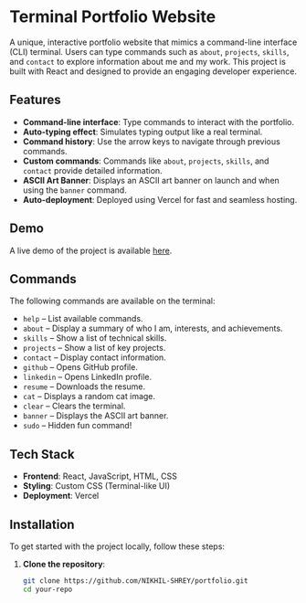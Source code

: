 # Terminal Portfolio Website

A unique, interactive portfolio website that mimics a command-line interface (CLI) terminal. Users can type commands such as `about`, `projects`, `skills`, and `contact` to explore information about me and my work. This project is built with React and designed to provide an engaging developer experience.

## Features

- **Command-line interface**: Type commands to interact with the portfolio.
- **Auto-typing effect**: Simulates typing output like a real terminal.
- **Command history**: Use the arrow keys to navigate through previous commands.
- **Custom commands**: Commands like `about`, `projects`, `skills`, and `contact` provide detailed information.
- **ASCII Art Banner**: Displays an ASCII art banner on launch and when using the `banner` command.
- **Auto-deployment**: Deployed using Vercel for fast and seamless hosting.

## Demo

A live demo of the project is available [here](https://zephyr-portfolio.vercel.app).

## Commands

The following commands are available on the terminal:

- `help` – List available commands.
- `about` – Display a summary of who I am, interests, and achievements.
- `skills` – Show a list of technical skills.
- `projects` – Show a list of key projects.
- `contact` – Display contact information.
- `github` – Opens GitHub profile.
- `linkedin` – Opens LinkedIn profile.
- `resume` – Downloads the resume.
- `cat` – Displays a random cat image.
- `clear` – Clears the terminal.
- `banner` – Displays the ASCII art banner.
- `sudo` – Hidden fun command!

## Tech Stack

- **Frontend**: React, JavaScript, HTML, CSS
- **Styling**: Custom CSS (Terminal-like UI)
- **Deployment**: Vercel

## Installation

To get started with the project locally, follow these steps:

1. **Clone the repository**:

   ```bash
   git clone https://github.com/NIKHIL-SHREY/portfolio.git
   cd your-repo
